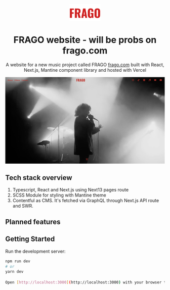 <div align="center">
  <img alt="Logo" src="https://raw.githubusercontent.com/sopoour/frago/main/src/assets/logo.png" width="100" />
</div>
<h1 align="center">
 FRAGO website - will be probs on frago.com
</h1>
<p align="center">
  A website for a new music project called FRAGO <a href="https:/frago.com" target="_blank">frago.com</a> built with React, Next.js, Mantine component library and hosted with Vercel
</p>

![demo](https://raw.githubusercontent.com/sopoour/frago/main/src/assets/demo.png)

## Tech stack overview

1. Typescript, React and Next.js using Next13 pages route 
2. SCSS Module for styling with Mantine theme
3. Contentful as CMS. It's fetched via GraphQL through Next.js API route and SWR.


## Planned features


## Getting Started

Run the development server:

```bash
npm run dev
# or
yarn dev

Open [http://localhost:3000](http://localhost:3000) with your browser to see the result.